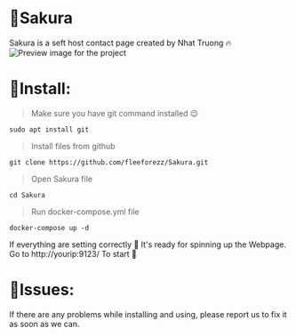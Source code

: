 # 🌸Sakura
Sakura is a seft host contact page created by Nhat Truong 🔥
![Preview image for the project](/../main/preview.png)
# 🔰Install:
> Make sure you have git command installed 😉
```
sudo apt install git 
```
> Install files from github 
```
git clone https://github.com/fleeforezz/Sakura.git
```
> Open Sakura file
```
cd Sakura
```
> Run docker-compose.yml file
```
docker-compose up -d
```
If everything are setting correctly 💎 It's ready for spinning up the Webpage. Go to http://yourip:9123/ To start 🌟

# 🐞Issues:
If there are any problems while installing and using, please report us to fix it as soon as we can.